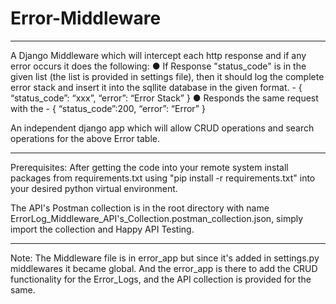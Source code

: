 # Error-Middleware
***
A Django Middleware which will intercept each http response and if any error occurs it does the following:
● If Response "status_code" is in the given list (the list is
provided in settings file), then it should log the complete error stack and
insert it into the sqllite database in the given format.
    - { “status_code”: “xxx”,
    “error”: “Error Stack”
    }
● Responds the same request with the
    - { “status_code”:200,
    “error”: “Error”
    }

An independent django app which will allow CRUD operations and search operations for the above Error table.
***

Prerequisites: After getting the code into your remote system install packages from requirements.txt using "pip install -r requirements.txt" into your desired python virtual environment.

The API's Postman collection is in the root directory with name ErrorLog_Middleware_API's_Collection.postman_collection.json, simply import the collection and Happy API Testing.

***
Note: The Middleware file is in error_app but since it's added in settings.py middlewares it became global. And the error_app is there to add the CRUD functionality for the Error_Logs, and the API collection is provided for the same. 
